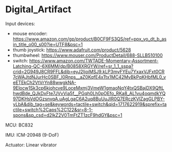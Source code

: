 # Digital_Artifact

Input devices:
- mouse encoder: https://www.amazon.com/gp/product/B0CF9FS3QS/ref=ppx_yo_dt_b_asin_title_o00_s00?ie=UTF8&psc=1
- thumb joystick: https://www.adafruit.com/product/5628
- thumbwheel: https://www.mouser.com/ProductDetail/688-SLLB510100
- switch: https://www.amazon.com/TWTADE-Momentary-Assortment-Latching-QC-6X6MM/dp/B0858XRGYW/ref=sr_1_1_sspa?crid=2G949J8CR9FFL&dib=eyJ2IjoiMSJ9.kLP3myFYEu7YxaxVJFxt0CR7cWAJtdNJurHc0SBF_I0Rnps__aZ0KqfE4xTtx1MC42MvBkPqKHbfML0_veETEkCh2VtVrYn88wwgkNA-9Elocw1Sk3cp6kjohcve9LoceMxmj3VmeW1gmaoNqY4txQSBajDX9QftLhwdBde_QJkDxFte7JVvVia5f__PGqh0Lh0pOEfo_RKa8_AL1vu4oqmdkYQ97DKHsVdOGzsnvqA.uAgLgaC6A2uq8BuUuJIR0Q7ERczKVlZagGLPBY-yLbA&dib_tag=se&keywords=tactile+switch&qid=1717622919&sprefix=tactile+switch%2Caps%2C122&sr=8-1-spons&sp_csd=d2lkZ2V0TmFtZT1zcF9hdGY&psc=1

MCU:
BC832

IMU:
ICM-20948 (9-DoF)

Actuator:
Linear vibrator



